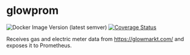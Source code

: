 # glowprom

![Docker Image Version (latest semver)](https://img.shields.io/docker/v/andrewjw/glowprom)
[![Coverage Status](https://coveralls.io/repos/github/andrewjw/glowprom/badge.svg?branch=master)](https://coveralls.io/github/andrewjw/glowprom?branch=master)

Receives gas and electric meter data from https://glowmarkt.com/ and exposes it to Prometheus.

